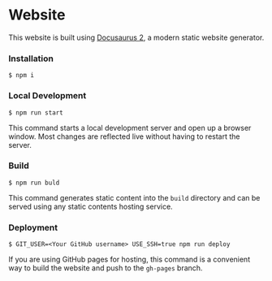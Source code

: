 # Website

This website is built using [Docusaurus 2](https://v2.docusaurus.io/), a modern static website generator.

### Installation

```
$ npm i
```

### Local Development

```
$ npm run start
```

This command starts a local development server and open up a browser window. Most changes are reflected live without having to restart the server.

### Build

```
$ npm run buld
```

This command generates static content into the `build` directory and can be served using any static contents hosting service.

### Deployment

```
$ GIT_USER=<Your GitHub username> USE_SSH=true npm run deploy
```

If you are using GitHub pages for hosting, this command is a convenient way to build the website and push to the `gh-pages` branch.
